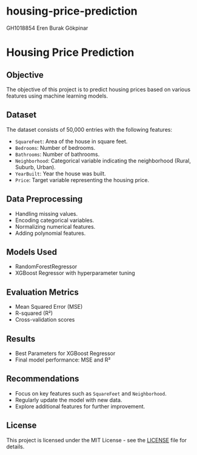# housing-price-prediction
GH1018854 Eren Burak Gökpinar
# Housing Price Prediction

## Objective
The objective of this project is to predict housing prices based on various features using machine learning models.

## Dataset
The dataset consists of 50,000 entries with the following features:
- `SquareFeet`: Area of the house in square feet.
- `Bedrooms`: Number of bedrooms.
- `Bathrooms`: Number of bathrooms.
- `Neighborhood`: Categorical variable indicating the neighborhood (Rural, Suburb, Urban).
- `YearBuilt`: Year the house was built.
- `Price`: Target variable representing the housing price.

## Data Preprocessing
- Handling missing values.
- Encoding categorical variables.
- Normalizing numerical features.
- Adding polynomial features.

## Models Used
- RandomForestRegressor
- XGBoost Regressor with hyperparameter tuning

## Evaluation Metrics
- Mean Squared Error (MSE)
- R-squared (R²)
- Cross-validation scores

## Results
- Best Parameters for XGBoost Regressor
- Final model performance: MSE and R²

## Recommendations
- Focus on key features such as `SquareFeet` and `Neighborhood`.
- Regularly update the model with new data.
- Explore additional features for further improvement.

## License
This project is licensed under the MIT License - see the [LICENSE](LICENSE) file for details.
